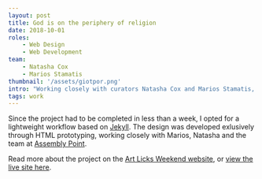 ```yaml
---
layout: post
title: God is on the periphery of religion
date: 2018-10-01
roles:
    - Web Design
    - Web Development
team:
    - Natasha Cox
    - Marios Stamatis
thumbnail: '/assets/giotpor.png'
intro: "Working closely with curators Natasha Cox and Marios Stamatis, I designed and built an online exhibition of artists' audio works on the occasion of Art Licks Weekend 2018."
tags: work
---
```


Since the project had to be completed in less than a week, I opted for a lightweight workflow based on [Jekyll](https://jekyllrb.com). The design was developed exlusively through HTML prototyping, working closely with Marios, Natasha and the team at [Assembly Point](http://assemblypoint.xyz).

Read more about the project on the [Art Licks Weekend website](https://artlicksweekend.com/online-project/), or [view the live site here](https://assemblypoint.xyz/giotpor/).